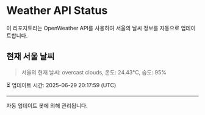 
# Weather API Status

이 리포지토리는 OpenWeather API를 사용하여 서울의 날씨 정보를 자동으로 업데이트합니다.

## 현재 서울 날씨
> 서울의 현재 날씨: overcast clouds, 온도: 24.43°C, 습도: 95%

⏳ 업데이트 시간: 2025-06-29 20:17:59 (UTC)

---
자동 업데이트 봇에 의해 관리됩니다.
